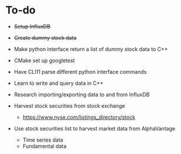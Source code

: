 # To-do
- ~~Setup InfluxDB~~
- ~~Create dummy stock data~~
- Make python interface return a list of dummy stock data to C++
- CMake set up googletest

- Have CLI11 parse different python interface commands

- Learn to write and query data in C++

- Research importing/exporting data to and from InfluxDB

- Harvest stock securities from stock exchange
    - https://www.nyse.com/listings_directory/stock
- Use stock securities list to harvest market data from AlphaVantage
    - Time series data
    - Fundamental data
